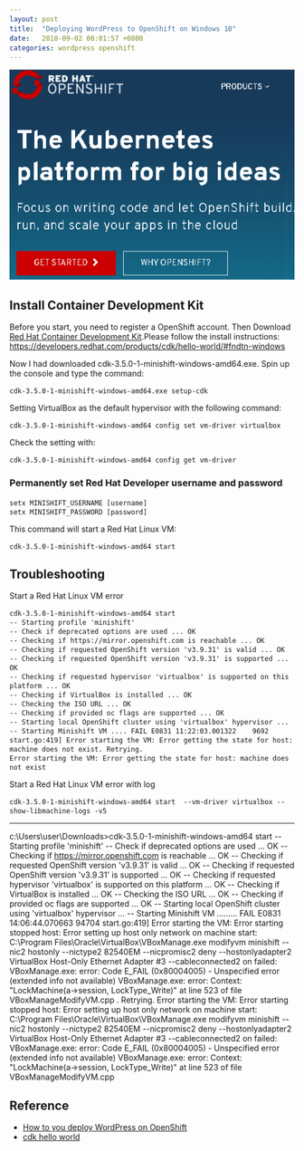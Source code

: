 ```yaml
---
layout: post
title:  "Deploying WordPress to OpenShift on Windows 10"
date:   2018-09-02 00:01:57 +0800
categories: wordpress openshift
---
```

![openshift-site](/assets/openshift-site.png)
## Install Container Development Kit

Before you start, you need to register a OpenShift account. Then Download [Red Hat Container Development Kit](https://developers.redhat.com/products/cdk/overview/).Please follow the install instructions:
https://developers.redhat.com/products/cdk/hello-world/#fndtn-windows

Now I had downloaded cdk-3.5.0-1-minishift-windows-amd64.exe. Spin up the console and type the command:
```
cdk-3.5.0-1-minishift-windows-amd64.exe setup-cdk
```
Setting VirtualBox as the default hypervisor with the following command:
```
cdk-3.5.0-1-minishift-windows-amd64 config set vm-driver virtualbox
```
Check the setting with:
```
cdk-3.5.0-1-minishift-windows-amd64 config get vm-driver
```
### Permanently set Red Hat Developer username and password
```
setx MINISHIFT_USERNAME [username]
setx MINISHIFT_PASSWORD [password]
```

This command will start a Red Hat Linux VM:
```
cdk-3.5.0-1-minishift-windows-amd64 start
```
## Troubleshooting
Start a Red Hat Linux VM error
```
cdk-3.5.0-1-minishift-windows-amd64 start
-- Starting profile 'minishift'
-- Check if deprecated options are used ... OK
-- Checking if https://mirror.openshift.com is reachable ... OK
-- Checking if requested OpenShift version 'v3.9.31' is valid ... OK
-- Checking if requested OpenShift version 'v3.9.31' is supported ... OK
-- Checking if requested hypervisor 'virtualbox' is supported on this platform ... OK
-- Checking if VirtualBox is installed ... OK
-- Checking the ISO URL ... OK
-- Checking if provided oc flags are supported ... OK
-- Starting local OpenShift cluster using 'virtualbox' hypervisor ...
-- Starting Minishift VM .... FAIL E0831 11:22:03.001322    9692 start.go:419] Error starting the VM: Error getting the state for host: machine does not exist. Retrying.
Error starting the VM: Error getting the state for host: machine does not exist
```
Start a Red Hat Linux VM error with log
```
cdk-3.5.0-1-minishift-windows-amd64 start  --vm-driver virtualbox --show-libmachine-logs -v5
```






----
c:\Users\user\Downloads>cdk-3.5.0-1-minishift-windows-amd64 start
-- Starting profile 'minishift'
-- Check if deprecated options are used ... OK
-- Checking if https://mirror.openshift.com is reachable ... OK
-- Checking if requested OpenShift version 'v3.9.31' is valid ... OK
-- Checking if requested OpenShift version 'v3.9.31' is supported ... OK
-- Checking if requested hypervisor 'virtualbox' is supported on this platform ... OK
-- Checking if VirtualBox is installed ... OK
-- Checking the ISO URL ... OK
-- Checking if provided oc flags are supported ... OK
-- Starting local OpenShift cluster using 'virtualbox' hypervisor ...
-- Starting Minishift VM ......... FAIL E0831 14:06:44.070663   94704 start.go:419] Error starting the VM: Error starting stopped host: Error setting up host only network on machine start: C:\Program Files\Oracle\VirtualBox\VBoxManage.exe modifyvm minishift --nic2 hostonly --nictype2 82540EM --nicpromisc2 deny --hostonlyadapter2 VirtualBox Host-Only Ethernet Adapter #3 --cableconnected2 on failed:
VBoxManage.exe: error: Code E_FAIL (0x80004005) - Unspecified error (extended info not available)
VBoxManage.exe: error: Context: "LockMachine(a->session, LockType_Write)" at line 523 of file VBoxManageModifyVM.cpp
. Retrying.
Error starting the VM: Error starting stopped host: Error setting up host only network on machine start: C:\Program Files\Oracle\VirtualBox\VBoxManage.exe modifyvm minishift --nic2 hostonly --nictype2 82540EM --nicpromisc2 deny --hostonlyadapter2 VirtualBox Host-Only Ethernet Adapter #3 --cableconnected2 on failed:
VBoxManage.exe: error: Code E_FAIL (0x80004005) - Unspecified error (extended info not available)
VBoxManage.exe: error: Context: "LockMachine(a->session, LockType_Write)" at line 523 of file VBoxManageModifyVM.cpp

## Reference
* [How to you deploy WordPress on OpenShift](https://www.quora.com/How-do-you-deploy-WordPress-on-OpenShift-3)
* [cdk hello world](https://developers.redhat.com/products/cdk/hello-world/#fndtn-windows)
